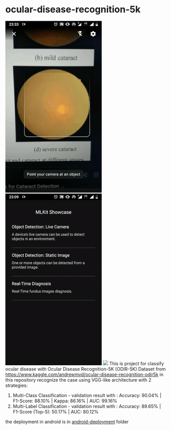 # ocular-disease-recognition-5k
![](https://github.com/hamdiibnizhar/ocular-disease-recognition-5k/blob/master/android-deployment/live-diagnose-1.gif) 
![](https://github.com/hamdiibnizhar/ocular-disease-recognition-5k/blob/master/android-deployment/static-diagnose-1.gif)
![](https://github.com/hamdiibnizhar/ocular-disease-recognition-5k/blob/master/android-deployment/realime-diagnose-1.gif) 
This is project for classify ocular disease with Ocular Disease Recognition-5K (ODIR-5K) Dataset from https://www.kaggle.com/andrewmvd/ocular-disease-recognition-odir5k
in this repository recognize the case using VGG-like architecture with 2 strategies:
   1. Multi-Class Classification - validation result with : Accuracy: 90.04%   | F1-Score: 88.10%   | Kappa: 86.16% | AUC: 99.16%
   2. Multi-Label Classification - validation result with : Accuracy: 89.65%   | F1-Score (Top-5): 50.17% | AUC: 80.12%
   


the deployment in android is in [android-deployment](https://github.com/hamdiibnizhar/ocular-disease-recognition-5k/blob/master/android-deployment) folder
